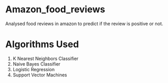 # Amazon_food_reviews
Analysed food reviews in amazon to predict if the review is positive or not.

# Algorithms Used
1. K Nearest Neighbors Classifier
2. Naive Bayes Classifier
3. Logistic Regression 
4. Support Vector Machines
